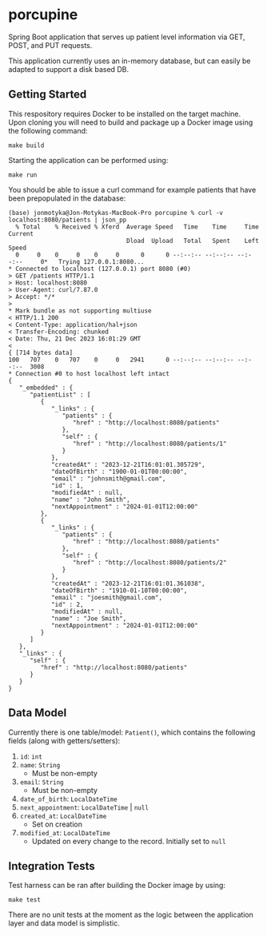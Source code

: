 # porcupine
Spring Boot application that serves up patient level information via GET, POST, and PUT requests.

This application currently uses an in-memory database, but can easily be adapted to support a disk based DB.

## Getting Started
This respository requires Docker to be installed on the target machine.  Upon cloning you will need to build and package up a Docker image using the following command:
```
make build
```

Starting the application can be performed using:
```
make run
```

You should be able to issue a curl command for example patients that have been prepopulated in the database:
```
(base) jonmotyka@Jon-Motykas-MacBook-Pro porcupine % curl -v localhost:8080/patients | json_pp 
  % Total    % Received % Xferd  Average Speed   Time    Time     Time  Current
                                 Dload  Upload   Total   Spent    Left  Speed
  0     0    0     0    0     0      0      0 --:--:-- --:--:-- --:--:--     0*   Trying 127.0.0.1:8080...
* Connected to localhost (127.0.0.1) port 8080 (#0)
> GET /patients HTTP/1.1
> Host: localhost:8080
> User-Agent: curl/7.87.0
> Accept: */*
> 
* Mark bundle as not supporting multiuse
< HTTP/1.1 200 
< Content-Type: application/hal+json
< Transfer-Encoding: chunked
< Date: Thu, 21 Dec 2023 16:01:29 GMT
< 
{ [714 bytes data]
100   707    0   707    0     0   2941      0 --:--:-- --:--:-- --:--:--  3008
* Connection #0 to host localhost left intact
{
   "_embedded" : {
      "patientList" : [
         {
            "_links" : {
               "patients" : {
                  "href" : "http://localhost:8080/patients"
               },
               "self" : {
                  "href" : "http://localhost:8080/patients/1"
               }
            },
            "createdAt" : "2023-12-21T16:01:01.305729",
            "dateOfBirth" : "1900-01-01T00:00:00",
            "email" : "johnsmith@gmail.com",
            "id" : 1,
            "modifiedAt" : null,
            "name" : "John Smith",
            "nextAppointment" : "2024-01-01T12:00:00"
         },
         {
            "_links" : {
               "patients" : {
                  "href" : "http://localhost:8080/patients"
               },
               "self" : {
                  "href" : "http://localhost:8080/patients/2"
               }
            },
            "createdAt" : "2023-12-21T16:01:01.361038",
            "dateOfBirth" : "1910-01-10T00:00:00",
            "email" : "joesmith@gmail.com",
            "id" : 2,
            "modifiedAt" : null,
            "name" : "Joe Smith",
            "nextAppointment" : "2024-01-01T12:00:00"
         }
      ]
   },
   "_links" : {
      "self" : {
         "href" : "http://localhost:8080/patients"
      }
   }
} 
```

## Data Model
Currently there is one table/model: `Patient()`, which contains the following fields (along with getters/setters):
1. `id`: `int`
2. `name`: `String`
    - Must be non-empty 
3. `email`: `String`
    - Must be non-empty 
4. `date_of_birth`: `LocalDateTime`
5. `next_appointment`: `LocalDateTime` | `null`
6. `created_at`: `LocalDateTime`
    - Set on creation
7. `modified_at`: `LocalDateTime`
    - Updated on every change to the record. Initially set to `null`


## Integration Tests
Test harness can be ran after building the Docker image by using:
```
make test
```

There are no unit tests at the moment as the logic between the application layer and data model is simplistic.

